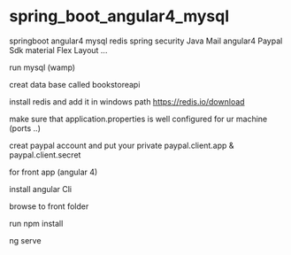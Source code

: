 # spring_boot_angular4_mysql
springboot angular4 mysql redis spring security Java Mail angular4  Paypal Sdk  material Flex Layout ...









run mysql (wamp)

creat data base called bookstoreapi

install redis and add it in windows path 
https://redis.io/download

make sure that application.properties is well configured for ur machine (ports ..)

creat paypal account and put your private  paypal.client.app & paypal.client.secret


for front app (angular 4)

install angular Cli

browse to front folder  

run npm install 

ng serve 



